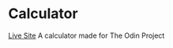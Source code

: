 # Calculator
[Live Site](https://ac394.github.io/Calculator/)
A calculator made for The Odin Project
